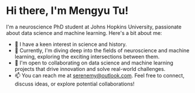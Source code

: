 # Hi there, I'm Mengyu Tu!

I'm a neuroscience PhD student at Johns Hopkins University, passionate about data science and machine learning. Here's a bit about me:

- 👀 I have a keen interest in science and history.
- 🌱 Currently, I'm diving deep into the fields of neuroscience and machine learning, exploring the exciting intersections between them.
- 💼 I'm open to collaborating on data science and machine learning projects that drive innovation and solve real-world challenges.
- 📫 You can reach me at serenemy@outlook.com. Feel free to connect, discuss ideas, or explore potential collaborations!

<!---
Mengyu-TU/Mengyu-TU is a ✨ special ✨ repository because its `README.md` (this file) appears on your GitHub profile.
You can click the Preview link to take a look at your changes.
--->

